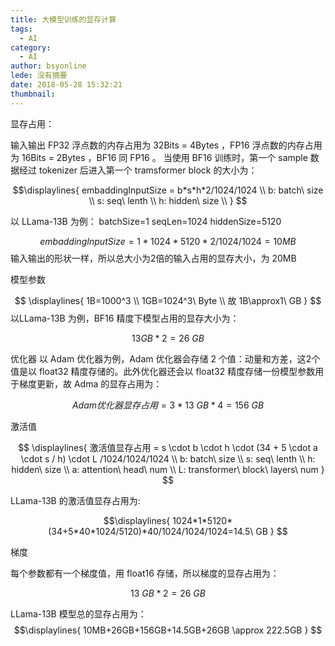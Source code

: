 ```yaml
---
title: 大模型训练的显存计算
tags:
  - AI
category:
  - AI
author: bsyonline
lede: 没有摘要
date: 2018-05-28 15:32:21
thumbnail:
---
```


显存占用：

输入输出
FP32 浮点数的内存占用为 32Bits = 4Bytes ，FP16 浮点数的内存占用为 16Bits = 2Bytes ，BF16 同 FP16 。
当使用 BF16 训练时，第一个 sample 数据经过 tokenizer 后进入第一个 tramsformer block 的大小为：

$$\displaylines{ 
embaddingInputSize = b*s*h*2/1024/1024 \\
b: batch\ size \\
s: seq\ lenth \\
h: hidden\ size \\
}
$$


以 LLama-13B 为例：
batchSize=1
seqLen=1024
hiddenSize=5120

$$
embaddingInputSize=1*1024*5120*2/1024/1024=10MB
$$
输入输出的形状一样，所以总大小为2倍的输入占用的显存大小，为 20MB

模型参数

$$
\displaylines{
1B=1000^3 \\
1GB=1024^3\ Byte \\
故 1B\approx1\ GB
}
$$
以LLama-13B 为例，BF16 精度下模型占用的显存大小为：

$$
13GB*2=26\ GB
$$


优化器
以 Adam 优化器为例，Adam 优化器会存储 2 个值：动量和方差，这2个值是以 float32 精度存储的。此外优化器还会以 float32 精度存储一份模型参数用于梯度更新，故 Adma 的显存占用为：

$$
Adam优化器显存占用=3*13\ GB*4=156\ GB
$$

激活值


$$
\displaylines{
激活值显存占用 = s \cdot b \cdot h \cdot (34 + 5 \cdot a \cdot s / h) \cdot L /1024/1024/1024 \\
b: batch\ size \\
s: seq\ lenth \\
h: hidden\ size \\
a: attention\ head\ num \\
L: transformer\ block\ layers\ num
}
$$

 LLama-13B 的激活值显存占用为:

$$\displaylines{
1024*1*5120*(34+5*40*1024/5120)*40/1024/1024/1024=14.5\ GB
}
$$

梯度

每个参数都有一个梯度值，用 float16 存储，所以梯度的显存占用为：

$$
13\ GB * 2=26\ GB
$$

LLama-13B 模型总的显存占用为：
$$\displaylines{
10MB+26GB+156GB+14.5GB+26GB \approx 222.5GB
}
$$
